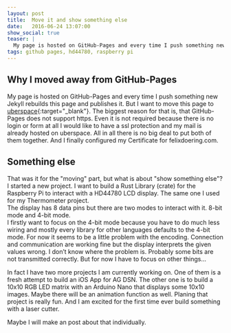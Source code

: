 ```yaml
---
layout: post
title:  Move it and show something else
date:   2016-06-24 13:07:00
show_social: true
teaser: |
  My page is hosted on GitHub-Pages and every time I push something new Jekyll rebuilds this page and publishes it. But...
tags: github pages, hd44780, raspberry pi 
---
```


## Why I moved away from GitHub-Pages

My page is hosted on GitHub-Pages and every time I push something new Jekyll rebuilds this page and publishes it. But I want to move this page to [uberspace](https://uberspace.de "External Link: Website of the hoster uberspace"){:target="_blank"}. The biggest reason for that is, that GitHub-Pages does not support https. Even it is not required because there is no login or form at all I would like to have a ssl protection and my mail is already hosted on uberspace. All in all there is no big deal to put both of them together. And I finally configured my Certificate for felixdoering.com.

## Something else

That was it for the "moving" part, but what is about "show something else"?  
I started a new project. I want to build a Rust Library (crate) for the Raspberry Pi to interact with a HD44780 LCD display. The same one I used for my Thermometer project.  
The display has 8 data pins but there are two modes to interact with it. 8-bit mode and 4-bit mode.  
I firstly want to focus on the 4-bit mode because you have to do much less wiring and mostly every library for other languages defaults to the 4-bit mode. For now it seems to be a little problem with the encoding. Connection and communication are working fine but the display interprets the given values wrong. I don’t know where the problem is. Probably some bits are not transmitted correctly. But for now I have to focus on other things...

In fact I have two more projects I am currently working on. One of them is a fresh attempt to build an iOS App for AG DSN. The other one is to build a 10x10 RGB LED matrix with an Arduino Nano that displays some 10x10 images. Maybe there will be an animation function as well. Planing that project is really fun. And I am excited for the first time ever build something with a laser cutter.

Maybe I will make an post about that individually.
